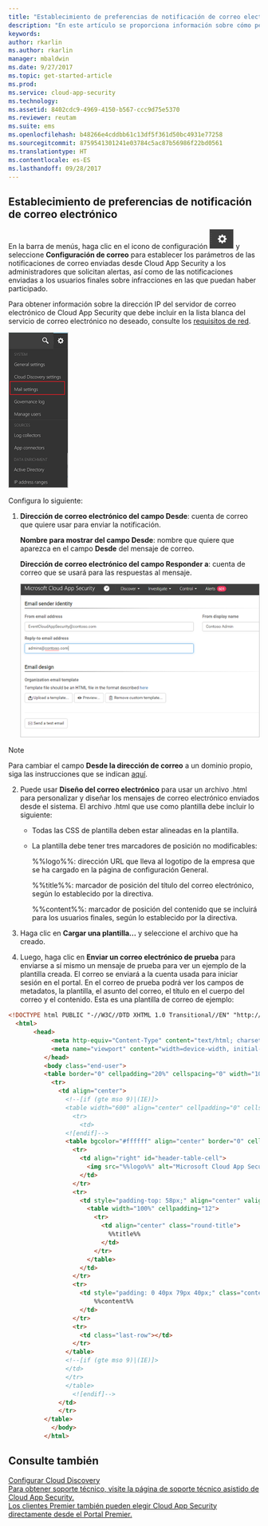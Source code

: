```yaml
---
title: "Establecimiento de preferencias de notificación de correo electrónico | Microsoft Docs"
description: "En este artículo se proporciona información sobre cómo personalizar las notificaciones de correo electrónico que Cloud App Security envía."
keywords: 
author: rkarlin
ms.author: rkarlin
manager: mbaldwin
ms.date: 9/27/2017
ms.topic: get-started-article
ms.prod: 
ms.service: cloud-app-security
ms.technology: 
ms.assetid: 8402cdc9-4969-4150-b567-ccc9d75e5370
ms.reviewer: reutam
ms.suite: ems
ms.openlocfilehash: b48266e4cddbb61c13df5f361d50bc4931e77258
ms.sourcegitcommit: 8759541301241e03784c5ac87b56986f22bd0561
ms.translationtype: HT
ms.contentlocale: es-ES
ms.lasthandoff: 09/28/2017
---
```

##  <a name="mailsettings"></a> Establecimiento de preferencias de notificación de correo electrónico  
En la barra de menús, haga clic en el icono de configuración ![icono de configuración](./media/settings-icon.png "icono de configuración") y seleccione **Configuración de correo** para establecer los parámetros de las notificaciones de correo enviadas desde Cloud App Security a los administradores que solicitan alertas, así como de las notificaciones enviadas a los usuarios finales sobre infracciones en las que puedan haber participado.  

Para obtener información sobre la dirección IP del servidor de correo electrónico de Cloud App Security que debe incluir en la lista blanca del servicio de correo electrónico no deseado, consulte los [requisitos de red](network-requirements.md). 
  
![menú de configuración de correo](./media/mail-setting-menu.png "menú de configuración de correo")  
  
Configura lo siguiente:  
  
1.  **Dirección de correo electrónico del campo Desde**: cuenta de correo que quiere usar para enviar la notificación.  
  
     **Nombre para mostrar del campo Desde**: nombre que quiere que aparezca en el campo **Desde** del mensaje de correo.  
  
     **Dirección de correo electrónico del campo Responder a**: cuenta de correo que se usará para las respuestas al mensaje.  
  
     ![configuración de las opciones de correo](./media/mail-settings-config.png "configuración de las opciones de correo")  

  >[!NOTE]
  >Para cambiar el campo **Desde la dirección de correo** a un dominio propio, siga las instrucciones que se indican [aquí](https://mandrill.zendesk.com/hc/articles/205582277-How-do-I-add-DNS-records-for-my-sending-domains-).
  
2.  Puede usar **Diseño del correo electrónico** para usar un archivo .html para personalizar y diseñar los mensajes de correo electrónico enviados desde el sistema. El archivo .html que use como plantilla debe incluir lo siguiente:  
  
    -   Todas las CSS de plantilla deben estar alineadas en la plantilla.  
  
    -   La plantilla debe tener tres marcadores de posición no modificables:  
  
         %%logo%%: dirección URL que lleva al logotipo de la empresa que se ha cargado en la página de configuración General.  
  
         %%title%%: marcador de posición del título del correo electrónico, según lo establecido por la directiva.  

         %%content%%: marcador de posición del contenido que se incluirá para los usuarios finales, según lo establecido por la directiva.  
     
3.  Haga clic en **Cargar una plantilla...** y seleccione el archivo que ha creado. 

4. Luego, haga clic en **Enviar un correo electrónico de prueba** para enviarse a sí mismo un mensaje de prueba para ver un ejemplo de la plantilla creada. El correo se enviará a la cuenta usada para iniciar sesión en el portal. En el correo de prueba podrá ver los campos de metadatos, la plantilla, el asunto del correo, el título en el cuerpo del correo y el contenido.  Esta es una plantilla de correo de ejemplo: 



```html
<!DOCTYPE html PUBLIC "-//W3C//DTD XHTML 1.0 Transitional//EN" "http://www.w3.org/TR/xhtml1/DTD/xhtml1-transitional.dtd">
  <html>  
       <head>  
            <meta http-equiv="Content-Type" content="text/html; charset=UTF-8"/>  
            <meta name="viewport" content="width=device-width, initial-scale=1.0"/>  
          </head>  
          <body class="end-user">  
          <table border="0" cellpadding="20%" cellspacing="0" width="100%" id="background-table">  
            <tr>  
              <td align="center">  
                <!--[if (gte mso 9)|(IE)]>  
                <table width="600" align="center" cellpadding="0" cellspacing="0" border="0">  
                  <tr>  
                    <td>  
                <![endif]-->  
                <table bgcolor="#ffffff" align="center" border="0" cellpadding="0" cellspacing="0" style="padding-bottom: 40px;" id="container-table">  
                  <tr>  
                    <td align="right" id="header-table-cell">  
                      <img src="%%logo%%" alt="Microsoft Cloud App Security" id="org-logo" />  
                    </td>  
                  </tr>  
                  <tr>  
                    <td style="padding-top: 58px;" align="center" valign="top">  
                      <table width="100%" cellpadding="12">  
                        <tr>  
                          <td align="center" class="round-title">  
                            %%title%%  
                          </td>  
                        </tr>  
                      </table>  
                    </td>  
                  </tr>  
                  <tr>  
                    <td style="padding: 0 40px 79px 40px;" class="content-table-cell" align="left" valign="top">  
                        %%content%%  
                    </td>  
                  </tr>  
                  <tr>  
                    <td class="last-row"></td>  
                  </tr>  
                </table>  
                <!--[if (gte mso 9)|(IE)]>  
                </td>  
                </tr>  
                </table>  
                  <![endif]-->  
              </td>  
              </tr>  
          </table>  
            </body>  
          </html>  
   ```
  

  
  

  
    
## <a name="see-also"></a>Consulte también  
[Configurar Cloud Discovery](set-up-cloud-discovery.md)   
[Para obtener soporte técnico, visite la página de soporte técnico asistido de Cloud App Security.](http://support.microsoft.com/oas/default.aspx?prid=16031)   
[Los clientes Premier también pueden elegir Cloud App Security directamente desde el Portal Premier.](https://premier.microsoft.com/)  
  
  